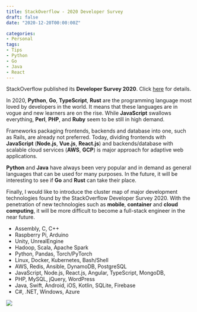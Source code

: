 ```yaml
---
title: StackOverflow - 2020 Developer Survey
draft: false
date: "2020-12-20T00:00:00Z"

categories:
- Personal
tags:
- Tips
- Python
- Go
- Java
- React
---
```



StackOverflow published its **Developer Survey 2020**. Click [here](https://insights.stackoverflow.com/survey/2020) for details.

In 2020, 
**Python**, **Go**, **TypeScript**, **Rust** are the programming language most loved by developers in the world.
It means that these languages are in vogue and new learners are on the rise.
While **JavaScript** swallows everything, **Perl**, **PHP**, and **Ruby** seem to be still in high demand.

Frameworks packaging frontends, backends and database into one, such as Rails, are already not preferred.
Today, dividing frontends with **JavaScript** (**Node.js**, **Vue.js**, **React.js**) 
and backends/database with scalable cloud services (**AWS**, **GCP**)
is major approach for adaptive web applications.

**Python** and **Java** have always been very popular 
and in demand as general languages that can be used for many purposes.
In the future, it will be interesting to see if **Go** and **Rust** can take their place.

Finally, I would like to introduce the cluster map of major development technologies found by the StackOverflow Developer Survey 2020. 
With the penetration of new technologies such as **mobile**, **container** and **cloud computing**, 
it will be more difficult to become a full-stack engineer in the near future.

- Assembly, C, C++
- Raspberry Pi, Arduino
- Unity, UnrealEngine
- Hadoop, Scala, Apache Spark
- Python, Pandas, Torch/PyTorch
- Linux, Docker, Kubernetes, Bash/Shell
- AWS, Redis, Ansible, DynamoDB, PostgreSQL
- JavaScript, Node.js, React.js, Angular, TypeScript, MongoDB, 
- PHP, MySQL, jQuery, WordPress
- Java, Swift, Android, iOS, Kotlin, SQLite, Firebase
- C#, .NET, Windows, Azure

<img src="{{ site.baseurl }}/assets/img/post/so_ds_2020_cluster.png">


